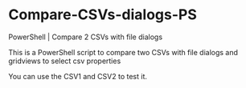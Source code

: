 # Compare-CSVs-dialogs-PS
PowerShell | Compare 2 CSVs with file dialogs 

This is a PowerShell script to compare two CSVs with file dialogs and gridviews to select csv properties

You can use the CSV1 and CSV2 to test it. 
